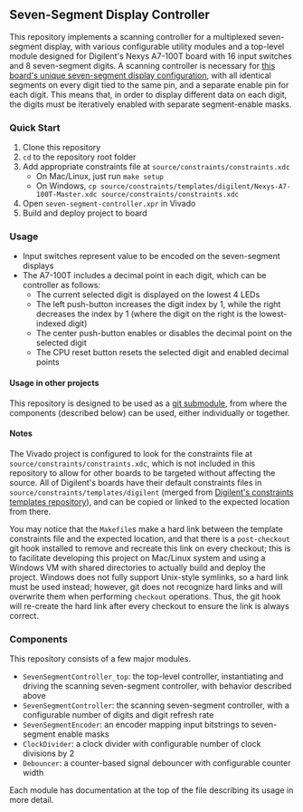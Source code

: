 ## Seven-Segment Display Controller ##

This repository implements a scanning controller for a multiplexed seven-segment display, with various configurable utility modules and a top-level module designed for Digilent's Nexys A7-100T board with 16 input switches and 8 seven-segment digits. A scanning controller is necessary for [this board's unique seven-segment display configuration](https://reference.digilentinc.com/reference/programmable-logic/nexys-a7/reference-manual#seven-segment_display), with all identical segments on every digit tied to the same pin, and a separate enable pin for each digit. This means that, in order to display different data on each digit, the digits must be iteratively enabled with separate segment-enable masks.


### Quick Start ###

1. Clone this repository
2. `cd` to the repository root folder
3. Add appropriate constraints file at `source/constraints/constraints.xdc`
	- On Mac/Linux, just run `make setup`
	- On Windows, `cp source/constraints/templates/digilent/Nexys-A7-100T-Master.xdc source/constraints/constraints.xdc`
4. Open `seven-segment-controller.xpr` in Vivado
5. Build and deploy project to board


### Usage ###

- Input switches represent value to be encoded on the seven-segment displays
- The A7-100T includes a decimal point in each digit, which can be controller as follows:
	- The current selected digit is displayed on the lowest 4 LEDs
	- The left push-button increases the digit index by 1, while the right decreases the index by 1 (where the digit on the right is the lowest-indexed digit)
	- The center push-button enables or disables the decimal point on the selected digit
	- The CPU reset button resets the selected digit and enabled decimal points

#### Usage in other projects ####

This repository is designed to be used as a [git submodule](https://git-scm.com/book/en/v2/Git-Tools-Submodules), from where the components (described below) can be used, either individually or together.


#### Notes ####

The Vivado project is configured to look for the constraints file at `source/constraints/constraints.xdc`, which is not included in this repository to allow for other boards to be targeted without affecting the source. All of Digilent's boards have their default constraints files in `source/constraints/templates/digilent` (merged from [Digilent's constraints templates repository](https://github.com/Digilent/digilent-xdc)), and can be copied or linked to the expected location from there.

You may notice that the `Makefile`s make a hard link between the template constraints file and the expected location, and that there is a `post-checkout` git hook installed to remove and recreate this link on every checkout; this is to facilitate developing this project on Mac/Linux system and using a Windows VM with shared directories to actually build and deploy the project. Windows does not fully support Unix-style symlinks, so a hard link must be used instead; however, git does not recognize hard links and will overwrite them when performing `checkout` operations. Thus, the git hook will re-create the hard link after every checkout to ensure the link is always correct.


### Components ###

This repository consists of a few major modules.

- `SevenSegmentController_top`: the top-level controller, instantiating and driving the scanning seven-segment controller, with behavior described above
- `SevenSegmentController`: the scanning seven-segment controller, with a configurable number of digits and digit refresh rate
- `SevenSegmentEncoder`: an encoder mapping input bitstrings to seven-segment enable masks
- `ClockDivider`: a clock divider with configurable number of clock divisions by 2
- `Debouncer`: a counter-based signal debouncer with configurable counter width

Each module has documentation at the top of the file describing its usage in more detail.
